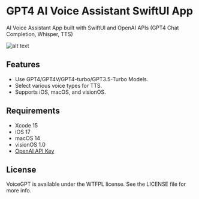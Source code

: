 # GPT4 AI Voice Assistant SwiftUI App

AI Voice Assistant App built with SwiftUI and OpenAI APIs (GPT4 Chat Completion, Whisper, TTS)

![alt text](https://i.ibb.co/ZGh927R/promo.png)

## Features
- Use GPT4/GPT4V/GPT4-turbo/GPT3.5-Turbo Models.
- Select various voice types for TTS.
- Supports iOS, macOS, and visionOS.

## Requirements
- Xcode 15
- iOS 17
- macOS 14
- visionOS 1.0
- [OpenAI API Key](https://platform.openai.com)

## License

VoiceGPT is available under the WTFPL license. See the LICENSE file for more info.
